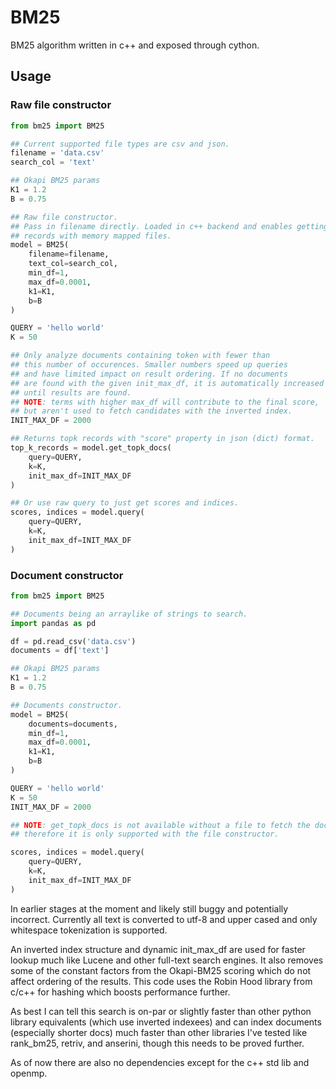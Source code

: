 # BM25
BM25 algorithm written in c++ and exposed through cython.

## Usage

### Raw file constructor
```python
from bm25 import BM25

## Current supported file types are csv and json.
filename = 'data.csv'
search_col = 'text'

## Okapi BM25 params
K1 = 1.2
B = 0.75

## Raw file constructor.
## Pass in filename directly. Loaded in c++ backend and enables getting topk
## records with memory mapped files.
model = BM25(
    filename=filename,
    text_col=search_col,
    min_df=1,
    max_df=0.0001,
    k1=K1,
    b=B
)

QUERY = 'hello world'
K = 50

## Only analyze documents containing token with fewer than
## this number of occurences. Smaller numbers speed up queries
## and have limited impact on result ordering. If no documents
## are found with the given init_max_df, it is automatically increased 
## until results are found.
## NOTE: terms with higher max_df will contribute to the final score,
## but aren't used to fetch candidates with the inverted index.
INIT_MAX_DF = 2000

## Returns topk records with "score" property in json (dict) format.
top_k_records = model.get_topk_docs(
    query=QUERY,
    k=K,
    init_max_df=INIT_MAX_DF
)

## Or use raw query to just get scores and indices.
scores, indices = model.query(
    query=QUERY,
    k=K,
    init_max_df=INIT_MAX_DF
)
```

### Document constructor
```python
from bm25 import BM25

## Documents being an arraylike of strings to search.
import pandas as pd

df = pd.read_csv('data.csv')
documents = df['text']

## Okapi BM25 params
K1 = 1.2
B = 0.75

## Documents constructor.
model = BM25(
    documents=documents,
    min_df=1,
    max_df=0.0001,
    k1=K1,
    b=B
)

QUERY = 'hello world'
K = 50
INIT_MAX_DF = 2000

## NOTE: get_topk_docs is not available without a file to fetch the documents from
## therefore it is only supported with the file constructor.

scores, indices = model.query(
    query=QUERY,
    k=K,
    init_max_df=INIT_MAX_DF
)
```

In earlier stages at the moment and likely still buggy and potentially incorrect. 
Currently all text is converted to utf-8 and upper cased and only whitespace
tokenization is supported.

An inverted index structure and dynamic init_max_df are used for faster lookup much
like Lucene and other full-text search engines. It also removes some of the constant
factors from the Okapi-BM25 scoring which do not affect ordering of the results.
This code uses the Robin Hood library from c/c++ for hashing
which boosts performance further.

As best I can tell this search is on-par or slightly faster than other python library
equivalents (which use inverted indexees) and can index documents (especially shorter docs)
much faster than other libraries I've tested like rank_bm25, retriv, and anserini, though
this needs to be proved further.

As of now there are also no dependencies except for the c++ std lib and openmp.
